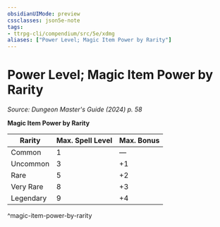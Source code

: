 ```yaml
---
obsidianUIMode: preview
cssclasses: json5e-note
tags:
- ttrpg-cli/compendium/src/5e/xdmg
aliases: ["Power Level; Magic Item Power by Rarity"]
---
```

# Power Level; Magic Item Power by Rarity
*Source: Dungeon Master's Guide (2024) p. 58* 

**Magic Item Power by Rarity**

| Rarity | Max. Spell Level | Max. Bonus |
|--------|------------------|------------|
| Common | 1 | — |
| Uncommon | 3 | +1 |
| Rare | 5 | +2 |
| Very Rare | 8 | +3 |
| Legendary | 9 | +4 |
^magic-item-power-by-rarity